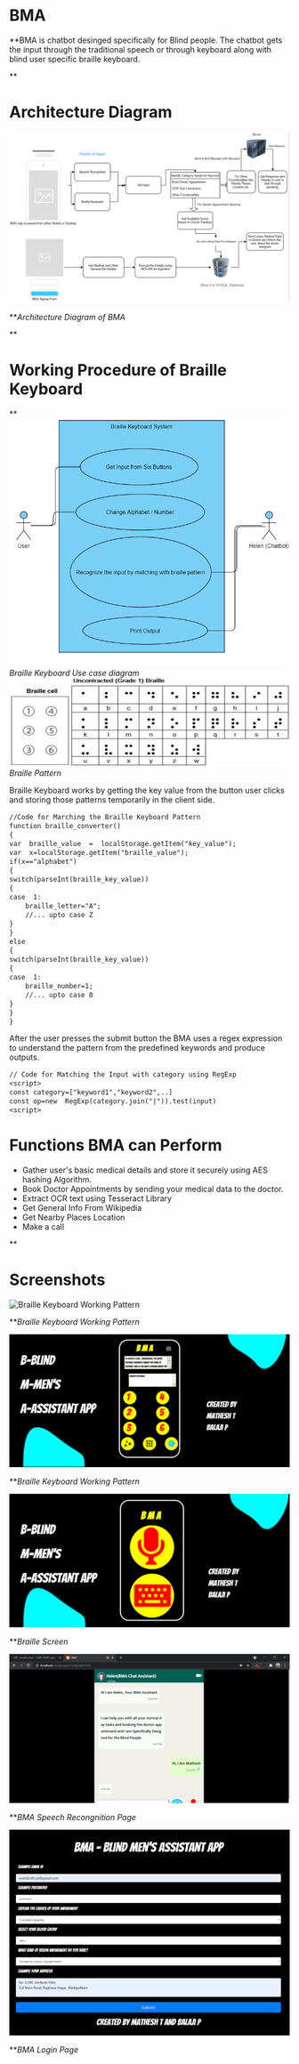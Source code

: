 
# BMA

**BMA is chatbot desinged specifically for Blind people.
The chatbot gets the input through the traditional speech or through keyboard along with blind user specific braille keyboard.

**

# Architecture Diagram
![Architecture Diagram of BMA](screenshots/1.png)


***Architecture Diagram of BMA*

**

# Working Procedure of Braille Keyboard

**![Braille Keyboard Use Case](screenshots/2.png)
*Braille Keyboard Use case diagram*
![Braille Keyboard and English Alphabets Matching Pattern](screenshots/3.png)
*Braille Pattern*

    
  Braille Keyboard works by getting the key value from the button user clicks and storing those patterns temporarily in the client side. 
  

    //Code for Marching the Braille Keyboard Pattern
    function braille_converter()
    {
    var  braille_value  =  localStorage.getItem("key_value");
    var  x=localStorage.getItem("braille_value");
    if(x=="alphabet")
    {
    switch(parseInt(braille_key_value))
    {
    case  1:
        braille_letter="A";
        //... upto case Z
    }
    }
    else
    {
    switch(parseInt(braille_key_value))
    {
    case  1:
        braille_number=1;
        //... upto case 0
    }
    }
    }



After the user presses the submit button the BMA uses a regex expression to understand the pattern from the predefined keywords and produce outputs.

  

    // Code for Matching the Input with category using RegExp
    <script>
    const category=["keyword1","keyword2",..]
    const op=new  RegExp(category.join("|")).test(input)
    <script>

# Functions BMA can Perform

 - Gather user's basic medical details and store it securely using AES hashing Algorithm.
 - Book Doctor Appointments by sending your medical data to  the doctor.
 - Extract OCR text using Tesseract Library
 - Get General Info From Wikipedia
 - Get Nearby Places Location
 - Make a call
 
 **

# Screenshots

![Braille Keyboard Working Pattern](screenshots/4.png)

***Braille Keyboard Working Pattern*

![BMA index page](screenshots/5.png)

***Braille Keyboard Working Pattern*

![Braille Screen](screenshots/6.png)

***Braille Screen*

![BMA Speech Recongnition Page](screenshots/7.png)

***BMA Speech Recongnition Page*

![BMA login page](screenshots/8.png)

***BMA Login Page*


